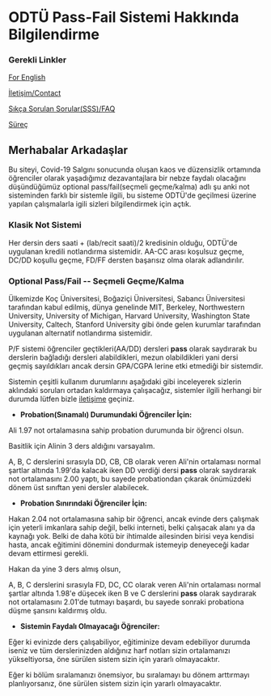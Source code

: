 # ODTÜ Pass-Fail Sistemi Hakkında Bilgilendirme 

### Gerekli Linkler
[For English](http://alperenkeles.me/pass-fail-metu/english/)

[İletişim/Contact](http://alperenkeles.me/pass-fail-metu/contact/)

[Sıkça Sorulan Sorular(SSS)/FAQ](http://alperenkeles.me/pass-fail-metu/faq/)

[Süreç](http://alperenkeles.me/pass-fail-metu/process/)
## Merhabalar Arkadaşlar

Bu siteyi, Covid-19 Salgını sonucunda oluşan kaos ve düzensizlik ortamında öğrenciler olarak yaşadığımız dezavantajlara bir nebze faydalı olacağını düşündüğümüz optional pass/fail(seçmeli geçme/kalma) adlı şu anki not sisteminden farklı bir sistemle ilgili, bu sisteme ODTÜ'de geçilmesi üzerine yapılan çalışmalarla igili sizleri bilgilendirmek için açtık.

### Klasik Not Sistemi

Her dersin ders saati + (lab/recit saati)/2 kredisinin olduğu, ODTÜ'de uygulanan kredili notlandırma sistemidir. AA-CC arası koşulsuz geçme, DC/DD koşullu geçme, FD/FF dersten başarısız olma olarak adlandırılır.

### Optional Pass/Fail -- Seçmeli Geçme/Kalma

Ülkemizde Koç Üniversitesi, Boğaziçi Üniversitesi, Sabancı Üniversitesi tarafından kabul edilmiş, dünya genelinde MIT, Berkeley, Northwestern University, University of Michigan, Harvard University, Washington State University, Caltech, Stanford University gibi önde gelen kurumlar tarafından uygulanan alternatif notlandırma sistemidir.

P/F sistemi öğrenciler geçtikleri(AA/DD) dersleri **pass** olarak saydırarak bu derslerin bağladığı dersleri alabildikleri, mezun olabildikleri yani dersi geçmiş sayıldıkları ancak dersin GPA/CGPA lerine etki etmediği bir sistemdir.

Sistemin çeşitli kullanım durumlarını aşağıdaki gibi inceleyerek sizlerin aklındaki soruları ortadan kaldırmaya çalışacağız, sistemler ilgili herhangi bir durumda lütfen bizle [iletişime](http://alperenkeles.me/pass-fail-metu/contact/) geçiniz.

- **Probation(Sınamalı) Durumundaki Öğrenciler İçin:**

Ali 1.97 not ortalamasına sahip probation durumunda bir öğrenci olsun. 

Basitlik için Alinin 3 ders aldığını varsayalım. 

A, B, C derslerini sırasıyla DD, CB, CB olarak veren Ali'nin ortalaması normal şartlar altında 1.99'da kalacak iken DD verdiği dersi **pass** olarak saydırarak not ortalamasını 2.00 yaptı, bu sayede probationdan çıkarak önümüzdeki dönem üst sınıftan yeni dersler alabilecek.

- **Probation Sınırındaki Öğrenciler İçin:**

Hakan 2.04 not ortalamasına sahip bir öğrenci, ancak evinde ders çalışmak için yeterli imkanlara sahip değil, belki interneti, belki çalışacak alanı ya da kaynağı yok. Belki de daha kötü bir ihtimalde ailesinden birisi veya kendisi hasta, ancak eğitimini dönemini dondurmak istemeyip deneyeceği kadar devam ettirmesi gerekli.

Hakan da yine 3 ders almış olsun,

A, B, C derslerini sırasıyla FD, DC, CC olarak veren Ali'nin ortalaması normal şartlar altında 1.98'e düşecek iken B ve C derslerini **pass** olarak saydırarak not ortalamasını 2.01'de tutmayı başardı, bu sayede sonraki probationa düşme şansını kaldırmış oldu.

- **Sistemin Faydalı Olmayacağı Öğrenciler:**

Eğer ki evinizde ders çalışabiliyor, eğitiminize devam edebiliyor durumda iseniz ve tüm derslerinizden aldığınız harf notları sizin ortalamanızı yükseltiyorsa, öne sürülen sistem sizin için yararlı olmayacaktır. 

Eğer ki bölüm sıralamanızı önemsiyor, bu sıralamayı bu dönem arttırmayı planlıyorsanız, öne sürülen sistem sizin için yararlı olmayacaktır.
